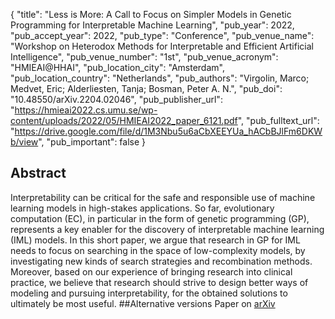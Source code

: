 {
  "title": "Less is More: A Call to Focus on Simpler Models in Genetic Programming for Interpretable Machine Learning",
  "pub_year": 2022,
  "pub_accept_year": 2022,
  "pub_type": "Conference",
  "pub_venue_name": "Workshop on Heterodox Methods for Interpretable and Efficient Artificial Intelligence",
  "pub_venue_number": "1st",
  "pub_venue_acronym": "HMIEAI@HHAI",
  "pub_location_city": "Amsterdam",
  "pub_location_country": "Netherlands",
  "pub_authors": "Virgolin, Marco; Medvet, Eric; Alderliesten, Tanja; Bosman, Peter A. N.",
  "pub_doi": "10.48550/arXiv.2204.02046",
  "pub_publisher_url": "https://hmieai2022.cs.umu.se/wp-content/uploads/2022/05/HMIEAI2022_paper_6121.pdf",
  "pub_fulltext_url": "https://drive.google.com/file/d/1M3Nbu5u6aCbXEEYUa_hACbBJlFm6DKWb/view",
  "pub_important": false
}

## Abstract
Interpretability can be critical for the safe and responsible use of machine learning models in high-stakes applications. So far, evolutionary computation (EC), in particular in the form of genetic programming (GP), represents a key enabler for the discovery of interpretable machine learning (IML) models. In this short paper, we argue that research in GP for IML needs to focus on searching in the space of low-complexity models, by investigating new kinds of search strategies and recombination methods. Moreover, based on our experience of bringing research into clinical practice, we believe that research should strive to design better ways of modeling and pursuing interpretability, for the obtained solutions to ultimately be most useful.
##Alternative versions
Paper on [arXiv](https://arxiv.org/abs/2204.02046)